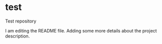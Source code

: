 # test
Test repository

I am editing the README file. Adding some more details about the project description.
